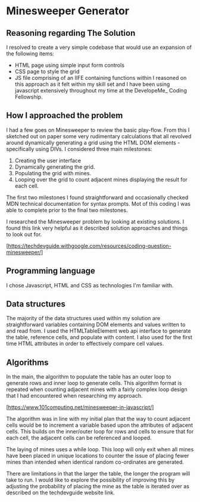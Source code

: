 # Minesweeper Generator

## Reasoning regarding The Solution

I resolved to create a very simple codebase that would use an expansion of the following items:
* HTML page using simple input form controls
* CSS page to style the grid
* JS file comprising of an IIFE containing functions within
I reasoned on this approach as it felt within my skill set and I have been using javascript extensively throughout my time at the DevelopeMe_ Coding Fellowship. 

## How I approached the problem

I had a few goes on Minesweeper to review the basic play-flow. From this I sketched out on paper some very rudimentary calculations that all revolved around dynamically generating a grid using the HTML DOM elements - specifically using DIVs. I considered three main milestones:

1. Creating the user interface
2. Dynamically generating the grid.
3. Populating the grid with mines.
4. Looping over the grid to count adjacent mines displaying the result for each cell.

The first two milestones I found straightforward and occasionally checked MDN technical documentation for syntax prompts. Mot of this coding I was able to complete prior to the final two milestones.

I researched the Minesweeper problem by looking at existing solutions. I found this link very helpful as it described solution approaches and things to look out for.

[https://techdevguide.withgoogle.com/resources/coding-question-minesweeper/]

## Programming language

I chose Javascript, HTML and CSS as technologies I'm familiar with.

## Data structures

The majority of the data structures used within my solution are straightforward variables containing DOM elements and values written to and read from. I used the HTMLTableElement web api interface to generate the table, reference cells, and populate with content. I also used for the first time HTML attributes in order to effectively compare cell values. 

## Algorithms

In the main, the algorithm to populate the table has an outer loop to generate rows and inner loop to generate cells. This algorithm format is repeated when counting adjacent mines with a fairly complex loop design that I had encountered when researching my approach.

[https://www.101computing.net/minesweeper-in-javascript/]

The algorithm was in line with my initial plan that the way to count adjacent cells would be to increment a variable based upon the attributes of adjacent cells. This builds on the inner/outer loop for rows and cells to ensure that for each cell, the adjacent cells can be referenced and looped.

The laying of mines uses a while loop. This loop will only exit when all mines have been placed in unique locations to counter the issue of placing fewer mines than intended when identical random co-ordinates are generated.

There are limitations in that the larger the table, the longer the program will take to run. I would like to explore the possibility of improving this by adjusting the probability of placing the mine as the table is iterated over as described on the techdevguide website link.


